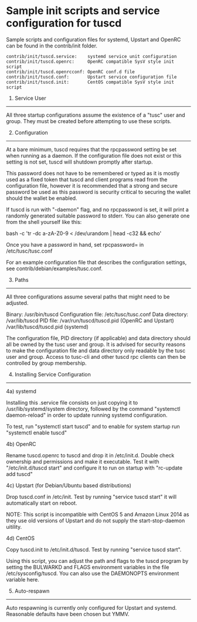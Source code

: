 Sample init scripts and service configuration for tuscd
==========================================================

Sample scripts and configuration files for systemd, Upstart and OpenRC
can be found in the contrib/init folder.

    contrib/init/tuscd.service:    systemd service unit configuration
    contrib/init/tuscd.openrc:     OpenRC compatible SysV style init script
    contrib/init/tuscd.openrcconf: OpenRC conf.d file
    contrib/init/tuscd.conf:       Upstart service configuration file
    contrib/init/tuscd.init:       CentOS compatible SysV style init script

1. Service User
---------------------------------

All three startup configurations assume the existence of a "tusc" user
and group.  They must be created before attempting to use these scripts.

2. Configuration
---------------------------------

At a bare minimum, tuscd requires that the rpcpassword setting be set
when running as a daemon.  If the configuration file does not exist or this
setting is not set, tuscd will shutdown promptly after startup.

This password does not have to be remembered or typed as it is mostly used
as a fixed token that tuscd and client programs read from the configuration
file, however it is recommended that a strong and secure password be used
as this password is security critical to securing the wallet should the
wallet be enabled.

If tuscd is run with "-daemon" flag, and no rpcpassword is set, it will
print a randomly generated suitable password to stderr.  You can also
generate one from the shell yourself like this:

bash -c 'tr -dc a-zA-Z0-9 < /dev/urandom | head -c32 && echo'

Once you have a password in hand, set rpcpassword= in /etc/tusc/tusc.conf

For an example configuration file that describes the configuration settings,
see contrib/debian/examples/tusc.conf.

3. Paths
---------------------------------

All three configurations assume several paths that might need to be adjusted.

Binary:              /usr/bin/tuscd
Configuration file:  /etc/tusc/tusc.conf
Data directory:      /var/lib/tuscd
PID file:            /var/run/tuscd/tuscd.pid (OpenRC and Upstart)
                     /var/lib/tuscd/tuscd.pid (systemd)

The configuration file, PID directory (if applicable) and data directory
should all be owned by the tusc user and group.  It is advised for security
reasons to make the configuration file and data directory only readable by the
tusc user and group.  Access to tusc-cli and other tuscd rpc clients
can then be controlled by group membership.

4. Installing Service Configuration
-----------------------------------

4a) systemd

Installing this .service file consists on just copying it to
/usr/lib/systemd/system directory, followed by the command
"systemctl daemon-reload" in order to update running systemd configuration.

To test, run "systemctl start tuscd" and to enable for system startup run
"systemctl enable tuscd"

4b) OpenRC

Rename tuscd.openrc to tuscd and drop it in /etc/init.d.  Double
check ownership and permissions and make it executable.  Test it with
"/etc/init.d/tuscd start" and configure it to run on startup with
"rc-update add tuscd"

4c) Upstart (for Debian/Ubuntu based distributions)

Drop tuscd.conf in /etc/init.  Test by running "service tuscd start"
it will automatically start on reboot.

NOTE: This script is incompatible with CentOS 5 and Amazon Linux 2014 as they
use old versions of Upstart and do not supply the start-stop-daemon uitility.

4d) CentOS

Copy tuscd.init to /etc/init.d/tuscd. Test by running "service tuscd start".

Using this script, you can adjust the path and flags to the tuscd program by
setting the BULWARKD and FLAGS environment variables in the file
/etc/sysconfig/tuscd. You can also use the DAEMONOPTS environment variable here.

5. Auto-respawn
-----------------------------------

Auto respawning is currently only configured for Upstart and systemd.
Reasonable defaults have been chosen but YMMV.
